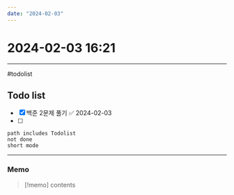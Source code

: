 ```yaml
---
date: "2024-02-03"
---
```

# 2024-02-03 16:21
---

#todolist


## Todo list

- [x] 백준  2문제 풀기 ✅ 2024-02-03
- [ ] 

```tasks
path includes Todolist
not done
short mode
```
---
### Memo
> [!memo]
> contents
